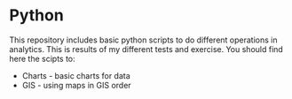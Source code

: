 # Python
This repository includes basic python scripts to do different operations in analytics. This is results of my different tests and exercise.
You should find here the scipts to:
- Charts - basic charts for data
- GIS - using maps in GIS order
